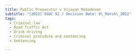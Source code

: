 ```yaml
---
title: Public Prosecutor v Vijayan Mahadevan
subtitle: "[2022] SGDC 52 / Decision Date: 9\_March\_2022"
tags:
  - Criminal law
  - Road Traffic Act
  - Drink driving
  - Criminal procedure and sentencing
  - Sentencing

---
```

